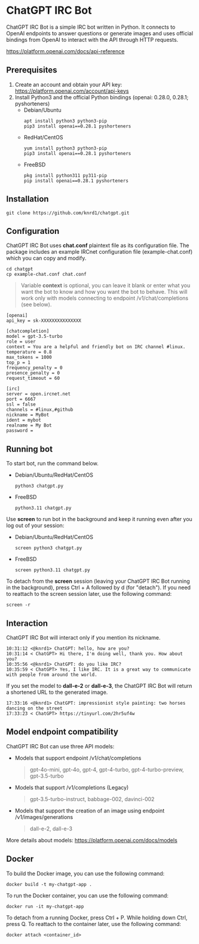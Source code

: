 # ChatGPT IRC Bot
ChatGPT IRC Bot is a simple IRC bot written in Python. It connects to OpenAI endpoints to answer questions or generate images and uses official bindings from OpenAI to interact with the API through HTTP requests.

https://platform.openai.com/docs/api-reference

## Prerequisites
1. Create an account and obtain your API key: https://platform.openai.com/account/api-keys
2. Install Python3 and the official Python bindings (openai: 0.28.0, 0.28.1; pyshorteners)
   * Debian/Ubuntu
     ```
     apt install python3 python3-pip
     pip3 install openai==0.28.1 pyshorteners
     ```
   * RedHat/CentOS
     ```
     yum install python3 python3-pip
     pip3 install openai==0.28.1 pyshorteners
     ```
   * FreeBSD
     ```
     pkg install python311 py311-pip
     pip install openai==0.28.1 pyshorteners
     ```

## Installation
```
git clone https://github.com/knrd1/chatgpt.git
```

## Configuration
ChatGPT IRC Bot uses __chat.conf__ plaintext file as its configuration file. The package includes an example IRCnet configuration file (example-chat.conf) which you can copy and modify.
```
cd chatgpt
cp example-chat.conf chat.conf
```
> Variable __context__ is optional, you can leave it blank or enter what you want the bot to know and how you want the bot to behave. This will work only with models connecting to endpoint /v1/chat/completions (see below).

```
[openai]
api_key = sk-XXXXXXXXXXXXXXX

[chatcompletion]
model = gpt-3.5-turbo
role = user
context = You are a helpful and friendly bot on IRC channel #linux.
temperature = 0.8
max_tokens = 1000
top_p = 1
frequency_penalty = 0
presence_penalty = 0
request_timeout = 60

[irc]
server = open.ircnet.net
port = 6667
ssl = false
channels = #linux,#github
nickname = MyBot
ident = mybot
realname = My Bot
password = 
```

## Running bot
To start bot, run the command below.
* Debian/Ubuntu/RedHat/CentOS
  ```
  python3 chatgpt.py
  ```
* FreeBSD
  ```
  python3.11 chatgpt.py
  ```

Use __screen__ to run bot in the background and keep it running even after you log out of your session:
* Debian/Ubuntu/RedHat/CentOS
  ```
  screen python3 chatgpt.py
  ```
* FreeBSD
  ```
  screen python3.11 chatgpt.py
  ```

To detach from the __screen__ session (leaving your ChatGPT IRC Bot running in the background), press Ctrl + A followed by d (for "detach").
If you need to reattach to the screen session later, use the following command:
```
screen -r
```

## Interaction
ChatGPT IRC Bot will interact only if you mention its nickname.
```
10:31:12 <@knrd1> ChatGPT: hello, how are you?
10:31:14 < ChatGPT> Hi there, I'm doing well, thank you. How about you?
10:35:56 <@knrd1> ChatGPT: do you like IRC?
10:35:59 < ChatGPT> Yes, I like IRC. It is a great way to communicate with people from around the world.
```

If you set the model to __dall-e-2__ or __dall-e-3__, the ChatGPT IRC Bot will return a shortened URL to the generated image.
```
17:33:16 <@knrd1> ChatGPT: impressionist style painting: two horses dancing on the street
17:33:23 < ChatGPT> https://tinyurl.com/2hr5uf4w
```

## Model endpoint compatibility
ChatGPT IRC Bot can use three API models:
* Models that support endpoint /v1/chat/completions
  > gpt-4o-mini, gpt-4o, gpt-4, gpt-4-turbo, gpt-4-turbo-preview, gpt-3.5-turbo
* Models that support /v1/completions (Legacy)
  > gpt-3.5-turbo-instruct, babbage-002, davinci-002
* Models that support the creation of an image using endpoint /v1/images/generations
  > dall-e-2, dall-e-3

More details about models: https://platform.openai.com/docs/models

## Docker
To build the Docker image, you can use the following command:
```
docker build -t my-chatgpt-app .
```
To run the Docker container, you can use the following command:
```
docker run -it my-chatgpt-app
```
To detach from a running Docker, press Ctrl + P. While holding down Ctrl, press Q.
To reattach to the container later, use the following command:
```
docker attach <container_id>
```
